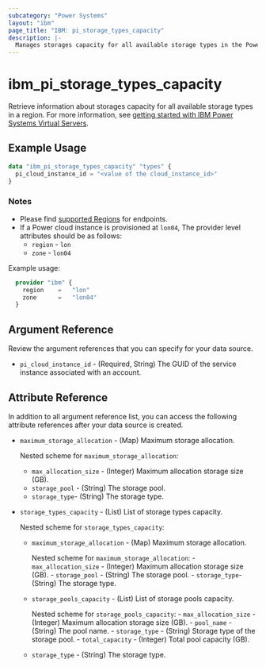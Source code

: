 ```yaml
---
subcategory: "Power Systems"
layout: "ibm"
page_title: "IBM: pi_storage_types_capacity"
description: |-
  Manages storages capacity for all available storage types in the Power Virtual Server cloud.
---
```


# ibm_pi_storage_types_capacity

Retrieve information about storages capacity for all available storage types in a region. For more information, see [getting started with IBM Power Systems Virtual Servers](https://cloud.ibm.com/docs/power-iaas?topic=power-iaas-getting-started).

## Example Usage

```terraform
data "ibm_pi_storage_types_capacity" "types" {
  pi_cloud_instance_id = "<value of the cloud_instance_id>"
}
```

### Notes

- Please find [supported Regions](https://cloud.ibm.com/apidocs/power-cloud#endpoint) for endpoints.
- If a Power cloud instance is provisioned at `lon04`, The provider level attributes should be as follows:
  - `region` - `lon`
  - `zone` - `lon04`

Example usage:

  ```terraform
    provider "ibm" {
      region    =   "lon"
      zone      =   "lon04"
    }
  ```
  
## Argument Reference

Review the argument references that you can specify for your data source.

- `pi_cloud_instance_id` - (Required, String) The GUID of the service instance associated with an account.

## Attribute Reference

In addition to all argument reference list, you can access the following attribute references after your data source is created.

- `maximum_storage_allocation` - (Map) Maximum storage allocation.

  Nested scheme for `maximum_storage_allocation`:
  - `max_allocation_size` - (Integer) Maximum allocation storage size (GB).
  - `storage_pool` - (String) The storage pool.
  - `storage_type`- (String) The storage type.

- `storage_types_capacity` - (List) List of storage types capacity.

  Nested scheme for `storage_types_capacity`:
  - `maximum_storage_allocation` - (Map) Maximum storage allocation.

      Nested scheme for `maximum_storage_allocation`:
        - `max_allocation_size` - (Integer) Maximum allocation storage size (GB).
        - `storage_pool` - (String) The storage pool.
        - `storage_type`- (String) The storage type.

  - `storage_pools_capacity` - (List) List of storage pools capacity.

      Nested scheme for `storage_pools_capacity`:
        - `max_allocation_size` - (Integer) Maximum allocation storage size (GB).
        - `pool_name` - (String) The pool name.
        - `storage_type` - (String) Storage type of the storage pool.
        - `total_capacity` - (Integer) Total pool capacity (GB).

  - `storage_type` - (String) The storage type.
